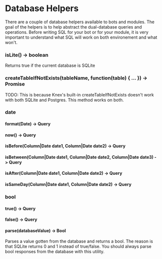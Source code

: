 # Database Helpers

There are a couple of database helpers available to bots and modules. The goal of the helpers is to help abstract the dual-database queries and operations. Before writing SQL for your bot or for your module, it is very important to understand what SQL will work on both environement and what won't.

### isLite() -> boolean

Returns true if the current database is SQLite

### createTableIfNotExists(tableName, function(table) { ... }) -> Promise

TODO: This is because Knex's built-in createTableIfNotExists doesn't work with both SQLite and Postgres. This method works on both.

### date

#### format(Date) -> Query
#### now() -> Query
#### isBefore(Column|Date date1, Column|Date date2) -> Query
#### isBetween(Column|Date date1, Column|Date date2, Column|Date date3) -> Query
#### isAfter(Column|Date date1, Column|Date date2) -> Query
#### isSameDay(Column|Date date1, Column|Date date2) -> Query

### bool

#### true() -> Query
#### false() -> Query
#### parse(databaseValue) -> Bool

Parses a value gotten from the database and returns a bool. The reason is that SQLite returns 0 and 1 instead of true/false. You should always parse bool responses from the database with this utility.
